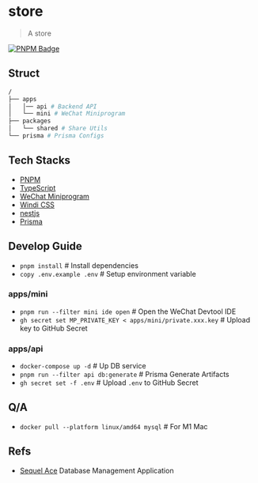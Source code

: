 # store

> A store

[![PNPM Badge](https://img.shields.io/badge/developed%20by-pnpm-black)](https://pnpm.io/)

<!--
TODO:
## Features

![体验版二维码](apps/mini/shots/mini-trial-qrcode.jpeg)
-->

## Struct

```bash
/
├── apps
│   │── api # Backend API
│   └── mini # WeChat Miniprogram
├── packages
│   └── shared # Share Utils
└── prisma # Prisma Configs
```

## Tech Stacks

- [PNPM](https://pnpm.io/)
- [TypeScript](https://www.typescriptlang.org/)
- [WeChat Miniprogram](https://developers.weixin.qq.com/miniprogram/dev/framework/)
- [Windi CSS](https://windicss.org/)
- [nestjs](https://nestjs.com/)
- [Prisma](https://www.prisma.io/)

## Develop Guide

- `pnpm install` # Install dependencies
- `copy .env.example .env` # Setup environment variable

### apps/mini

- `pnpm run --filter mini ide open` # Open the WeChat Devtool IDE
- `gh secret set MP_PRIVATE_KEY < apps/mini/private.xxx.key` # Upload key to GitHub Secret

### apps/api

- `docker-compose up -d` # Up DB service
- `pnpm run --filter api db:generate` # Prisma Generate Artifacts
- `gh secret set -f .env` # Upload `.env` to GitHub Secret

## Q/A

- `docker pull --platform linux/amd64 mysql` # For M1 Mac

## Refs

- [Sequel Ace](https://github.com/Sequel-Ace/Sequel-Ace) Database Management Application

<!--
TODO:

## CI/CD

-->
